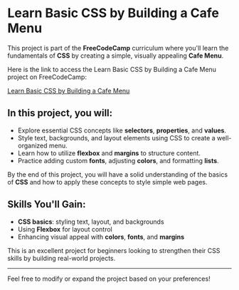 # Learn Basic CSS by Building a Cafe Menu

This project is part of the **FreeCodeCamp** curriculum where you'll learn the fundamentals of **CSS** by creating a simple, visually appealing **Cafe Menu**.

Here is the link to access the Learn Basic CSS by Building a Cafe Menu project on FreeCodeCamp:

[Learn Basic CSS by Building a Cafe Menu](https://freecodecamp-responsive-web-design.github.io/learn-basic-css-by-building-a-cafe-menu/)

## In this project, you will:

- Explore essential CSS concepts like **selectors**, **properties**, and **values**.
- Style text, backgrounds, and layout elements using CSS to create a well-organized menu.
- Learn how to utilize **flexbox** and **margins** to structure content.
- Practice adding custom **fonts**, adjusting **colors**, and formatting **lists**.

By the end of this project, you will have a solid understanding of the basics of **CSS** and how to apply these concepts to style simple web pages.

## Skills You'll Gain:

- **CSS basics**: styling text, layout, and backgrounds
- Using **Flexbox** for layout control
- Enhancing visual appeal with **colors**, **fonts**, and **margins**

This is an excellent project for beginners looking to strengthen their CSS skills by building real-world projects.

---

Feel free to modify or expand the project based on your preferences!
